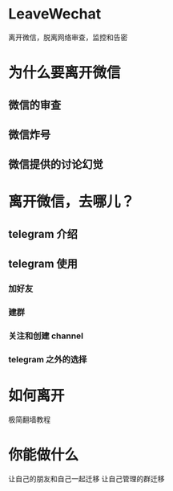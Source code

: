 # LeaveWechat
离开微信，脱离网络审查，监控和告密

# 为什么要离开微信
## 微信的审查
## 微信炸号
## 微信提供的讨论幻觉

# 离开微信，去哪儿？
## telegram 介绍

## telegram 使用
### 加好友
### 建群
### 关注和创建 channel
### telegram 之外的选择

# 如何离开
极简翻墙教程

# 你能做什么
让自己的朋友和自己一起迁移
让自己管理的群迁移
